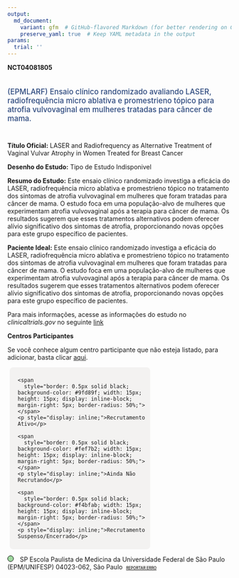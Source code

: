 ```yaml
---
output: 
  md_document:
    variant: gfm  # GitHub-flavored Markdown (for better rendering on GitHub)
    preserve_yaml: true  # Keep YAML metadata in the output
params:
  trial: ''
---
```


**NCT04081805**

<div style="padding: 5px 5px 5px 0px; font-size: 1.20em; font-weight: 500; color: #2E4A7F; text-align: left; margin-bottom: 20px">

(EPMLARF) Ensaio clínico randomizado avaliando LASER, radiofrequência
micro ablativa e promestrieno tópico para atrofia vulvovaginal em
mulheres tratadas para câncer de mama.

</div>

**Título Oficial:** LASER and Radiofrequency as Alternative Treatment of
Vaginal Vulvar Atrophy in Women Treated for Breast Cancer

**Desenho do Estudo:** Tipo de Estudo Indisponivel

**Resumo do Estudo:** Este ensaio clínico randomizado investiga a
eficácia do LASER, radiofrequência micro ablativa e promestrieno tópico
no tratamento dos sintomas de atrofia vulvovaginal em mulheres que foram
tratadas para câncer de mama. O estudo foca em uma população-alvo de
mulheres que experimentam atrofia vulvovaginal após a terapia para
câncer de mama. Os resultados sugerem que esses tratamentos alternativos
podem oferecer alívio significativo dos sintomas de atrofia,
proporcionando novas opções para este grupo específico de pacientes.

**Paciente Ideal:** Este ensaio clínico randomizado investiga a eficácia
do LASER, radiofrequência micro ablativa e promestrieno tópico no
tratamento dos sintomas de atrofia vulvovaginal em mulheres que foram
tratadas para câncer de mama. O estudo foca em uma população-alvo de
mulheres que experimentam atrofia vulvovaginal após a terapia para
câncer de mama. Os resultados sugerem que esses tratamentos alternativos
podem oferecer alívio significativo dos sintomas de atrofia,
proporcionando novas opções para este grupo específico de pacientes.

Para mais informações, acesse as informações do estudo no
*clinicaltrials.gov* no seguinte
[link](https://clinicaltrials.gov/ct2/show/NCT04081805)

**Centros Participantes**

Se você conhece algum centro participante que não esteja listado, para
adicionar, basta clicar
[aqui](https://flazar.shinyapps.io/formsapp?study_nct_id=NCT04081805&location_id=N%2FA&location_full_name=N%2FA&form_type=Adicionar%20Centro%7D).

<div style="margin-bottom: 8px; margin-left: 5px; padding: 8px; max-width: 300px; background-color: #f3f2f1; border-radius: 8px;">

<div style="margin-left: 10px;">

    <span 
      style="border: 0.5px solid black; background-color: #9fd89f; width: 15px; height: 15px; display: inline-block; margin-right: 5px; border-radius: 50%;"></span>
    <p style="display: inline;">Recrutamento Ativo</p>

</div>

<div style="margin-left: 10px;">

    <span 
      style="border: 0.5px solid black; background-color: #fef7b2; width: 15px; height: 15px; display: inline-block; margin-right: 5px; border-radius: 50%;"></span>
    <p style="display: inline;">Ainda Não Recrutando</p>

</div>

<div style="margin-left: 10px;">

    <span 
      style="border: 0.5px solid black; background-color: #f4bfab; width: 15px; height: 15px; display: inline-block; margin-right: 5px; border-radius: 50%;"></span>
    <p style="display: inline;">Recrutamento Suspenso/Encerrado</p>

</div>

</div>

<span style="border: 0.5px solid black; display: inline-block; width: 12px; height: 12px; border-radius: 50%; margin-right: 10px; padding-bottom: 0px; background-color: #9fd89f;"></span>
SP Escola Paulista de Medicina da Universidade Federal de São Paulo
(EPM/UNIFESP) 04023-062, São Paulo
<span style="color: #2E4A7F; margin-left: 2px; padding: 2px; background-color: #f3f2f1; border-radius: 8px; font-weight: 500; font-size: 0.6em">[REPORTAR
ERRO](https://flazar.shinyapps.io/formsapp?study_nct_id=NCT04081805&location_id=FEDERALUNIVERSITYOFSAOPAULOUNIFESPSAOPAULOSP04023062BRAZIL&location_full_name=Escola%20Paulista%20de%20Medicina%20da%20Universidade%20Federal%20de%20S%C3%A3o%20Paulo%20%28EPM%2FUNIFESP%29%2C%2004023-062%2C%20S%C3%A3o%20Paulo&form_type=Reportar%20Erro)</span>

